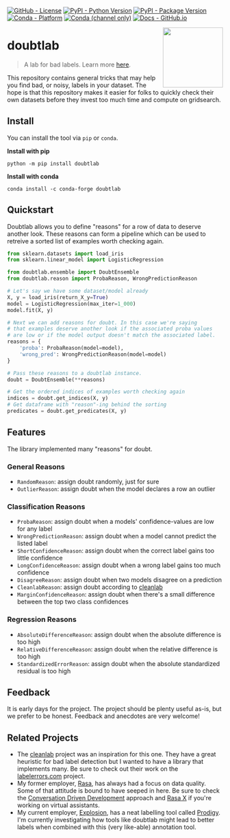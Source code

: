 <!--- BADGES: START --->
[![GitHub - License](https://img.shields.io/github/license/koaning/doubtlab?logo=github&style=flat&color=green)][#github-license]
[![PyPI - Python Version](https://img.shields.io/pypi/pyversions/doubtlab?logo=pypi&style=flat&color=blue)][#pypi-package]
[![PyPI - Package Version](https://img.shields.io/pypi/v/doubtlab?logo=pypi&style=flat&color=orange)][#pypi-package]
[![Conda - Platform](https://img.shields.io/conda/pn/conda-forge/doubtlab?logo=anaconda&style=flat)][#conda-forge-package]
[![Conda (channel only)](https://img.shields.io/conda/vn/conda-forge/doubtlab?logo=anaconda&style=flat&color=orange)][#conda-forge-package]
[![Docs - GitHub.io](https://img.shields.io/static/v1?logo=github&style=flat&color=pink&label=docs&message=doubtlab)][#docs-package]


[#github-license]: https://github.com/koaning/doubtlab/blob/main/LICENSE
[#pypi-package]: https://pypi.org/project/doubtlab/
[#conda-forge-package]: https://anaconda.org/conda-forge/doubtlab
[#docs-package]: https://koaning.github.io/doubtlab/
<!--- BADGES: END --->

<img src="https://github.com/koaning/doubtlab/raw/main/docs/doubt.png" width=140 height=140 align="right">

# doubtlab

> A lab for bad labels. Learn more [here](https://calmcode.io/bad-labels/introduction.html).

This repository contains general tricks that may help you find bad, or noisy, labels in your dataset. The hope is that this repository makes it easier for folks to quickly check their own datasets before they invest too much time and compute on gridsearch.

## Install

You can install the tool via `pip` or `conda`.

**Install with pip**

```
python -m pip install doubtlab
```

**Install with conda**

```
conda install -c conda-forge doubtlab
```

## Quickstart

Doubtlab allows you to define "reasons" for a row of data to deserve another look. These reasons can form a pipeline which can be used to retreive a sorted list of examples worth checking again.

```python
from sklearn.datasets import load_iris
from sklearn.linear_model import LogisticRegression

from doubtlab.ensemble import DoubtEnsemble
from doubtlab.reason import ProbaReason, WrongPredictionReason

# Let's say we have some dataset/model already
X, y = load_iris(return_X_y=True)
model = LogisticRegression(max_iter=1_000)
model.fit(X, y)

# Next we can add reasons for doubt. In this case we're saying
# that examples deserve another look if the associated proba values
# are low or if the model output doesn't match the associated label.
reasons = {
    'proba': ProbaReason(model=model),
    'wrong_pred': WrongPredictionReason(model=model)
}

# Pass these reasons to a doubtlab instance.
doubt = DoubtEnsemble(**reasons)

# Get the ordered indices of examples worth checking again
indices = doubt.get_indices(X, y)
# Get dataframe with "reason"-ing behind the sorting
predicates = doubt.get_predicates(X, y)
```

## Features

The library implemented many "reasons" for doubt.

### General Reasons

- `RandomReason`: assign doubt randomly, just for sure
- `OutlierReason`: assign doubt when the model declares a row an outlier

### Classification Reasons

- `ProbaReason`: assign doubt when a models' confidence-values are low for any label
- `WrongPredictionReason`: assign doubt when a model cannot predict the listed label
- `ShortConfidenceReason`: assign doubt when the correct label gains too little confidence
- `LongConfidenceReason`: assign doubt when a wrong label gains too much confidence
- `DisagreeReason`: assign doubt when two models disagree on a prediction
- `CleanlabReason`: assign doubt according to [cleanlab](https://github.com/cleanlab/cleanlab)
- `MarginConfidenceReason`: assign doubt when there's a small difference between the top two class confidences

### Regression Reasons

- `AbsoluteDifferenceReason`: assign doubt when the absolute difference is too high
- `RelativeDifferenceReason`: assign doubt when the relative difference is too high
- `StandardizedErrorReason`: assign doubt when the absolute standardized residual is too high

## Feedback

It is early days for the project. The project should be plenty useful as-is, but we
prefer to be honest. Feedback and anecdotes are very welcome!

## Related Projects

- The [cleanlab](https://github.com/cleanlab/cleanlab) project was an inspiration for this one. They have a great heuristic for bad label detection but I wanted to have a library that implements many. Be sure to check out their work on the [labelerrors.com](https://labelerrors.com) project.
- My former employer, [Rasa](https://rasa.com/), has always had a focus on data quality. Some of that attitude is bound to have seeped in here. Be sure to check the [Conversation Driven Development](https://rasa.com/docs/rasa/conversation-driven-development/) approach and [Rasa X](https://rasa.com/docs/rasa-x/) if you're working on virtual assistants.
- My current employer, [Explosion](https://explosion.ai/), has a neat labelling tool called [Prodigy](https://prodi.gy). I'm currently investigating how tools like doubtlab might lead to better labels when combined with this (very like-able) annotation tool. 
